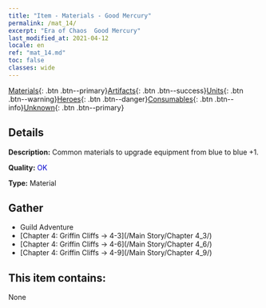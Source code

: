 ```yaml
---
title: "Item - Materials - Good Mercury"
permalink: /mat_14/
excerpt: "Era of Chaos  Good Mercury"
last_modified_at: 2021-04-12
locale: en
ref: "mat_14.md"
toc: false
classes: wide
---
```

 [Materials](/){: .btn .btn--primary}[Artifacts](/Artifacts/){: .btn .btn--success}[Units](/Units/){: .btn .btn--warning}[Heroes](/Heroes/){: .btn .btn--danger}[Consumables](/Consumables/){: .btn .btn--info}[Unknown](/Unknown/){: .btn .btn--primary}

## Details
 **Description:** Common materials to upgrade equipment from blue to blue +1.

 **Quality:** <span style="color: #0000CD">OK</span>

 **Type:** Material

## Gather

*    Guild Adventure 
*    [Chapter 4: Griffin Cliffs -> 4-3](/Main Story/Chapter 4_3/) 
*    [Chapter 4: Griffin Cliffs -> 4-6](/Main Story/Chapter 4_6/) 
*    [Chapter 4: Griffin Cliffs -> 4-9](/Main Story/Chapter 4_9/) 

## This item contains:

  None

